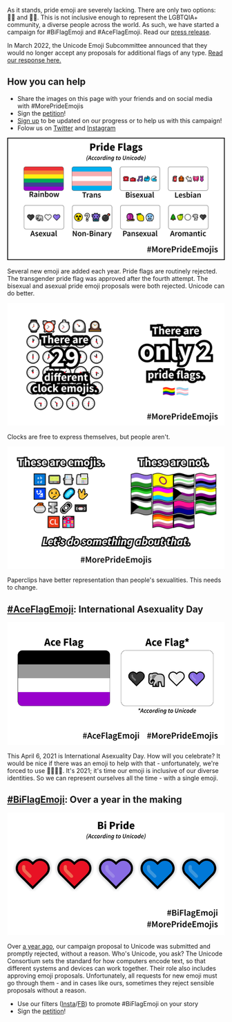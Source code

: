 As it stands, pride emoji are severely lacking. There are only two options: 🏳️‍🌈 and 🏳️‍⚧️. This is not inclusive enough to represent the LGBTQIA+ community, a diverse people across the world. As such, we have started a campaign for #BiFlagEmoji and #AceFlagEmoji. Read our [press release](files/press-release.pdf).

In March 2022, the Unicode Emoji Subcommittee announced that they would no longer accept any proposals for additional flags of any type.  [Read our response here.](/response.html)

## How you can help
- Share the images on this page with your friends and on social media with #MorePrideEmojis
- Sign the [petition](https://www.change.org/p/pride-flag-emojis)!
- [Sign up](https://forms.gle/Tu7iHNTucw6rH4Tq6) to be updated on our progress or to help us with this campaign!
- Folow us on [Twitter](https://twitter.com/moreprideemojis) and [Instagram](https://www.instagram.com/moreprideemojis/) 

![Pride Flags, according to Unicode](images/AccordingToUnicode/Large/FlagsAccordingToUnicode-Compare.png)

Several new emoji are added each year. Pride flags are routinely rejected. The transgender pride flag was approved after the fourth attempt. The bisexual and asexual pride emoji proposals were both rejected. Unicode can do better.

![There are 29 different clock emoji and only 2 pride flag emoji](images/AccordingToUnicode/Large/FlagsAccordingToUnicode-25.png)

Clocks are free to express themselves, but people aren't. 

![Comparing existing emoji to pride flags](images/AccordingToUnicode/Large/FlagsAccordingToUnicode-68.png)

Paperclips have better representation than people's sexualities. This needs to change.

## [#AceFlagEmoji](flags/asexual.html): International Asexuality Day

![The Ace Flag, according to Unicode](images/AccordingToUnicode/Medium/FlagsAccordingToUnicode-AceSxS.png)

This April 6, 2021 is International Asexuality Day. How will you celebrate? It would be nice if there was an emoji to help with that - unfortunately, we're forced to use 🖤🐘🤍💜. It's 2021; it's time our emoji is inclusive of our diverse identities. So we can represent ourselves all the time - with a single emoji.

## [#BiFlagEmoji](flags/bisexual.html): Over a year in the making

![The Bi Flag, according to Unicode](images/AccordingToUnicode/Medium/FlagsAccordingToUnicode-Bi2.png)

Over [a year ago](https://tannermarino.com/2020/bisexual-pride-flag-emoji-proposal/), our campaign proposal to Unicode was submitted and promptly rejected, without a reason. Who's Unicode, you ask? The Unicode Consortium sets the standard for how computers encode text, so that different systems and devices can work together. Their role also includes approving emoji proposals. Unfortunately, all requests for new emoji must go through them - and in cases like ours, sometimes they reject sensible proposals without a reason.
- Use our filters ([Insta](https://www.instagram.com/ar/827309184482321/)/[FB](https://www.facebook.com/fbcameraeffects/tryit/827309184482321/)) to promote #BiFlagEmoji on your story
- Sign the [petition](https://change.org/biflagemoji)!

